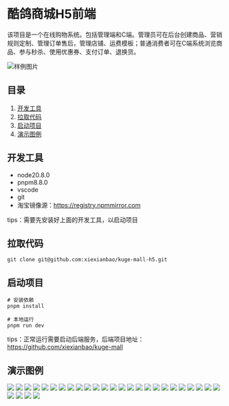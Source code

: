 # 酷鸽商城H5前端

该项目是一个在线购物系统。包括管理端和C端。管理员可在后台创建商品、营销规则定制、管理订单售后，管理店铺、运费模板；普通消费者可在C端系统浏览商品、参与秒杀、使用优惠券、支付订单、退换货。

![样例图片](/document/img/合集.jpg "样例图片")

## 目录
1. [开发工具](#开发工具)
1. [拉取代码](#拉取代码)
1. [启动项目](#启动项目)
1. [演示图例](#演示图例)

## 开发工具
* node20.8.0
* pnpm8.8.0
* vscode
* git
* 淘宝镜像源：https://registry.npmmirror.com

tips：需要先安装好上面的开发工具，以启动项目


## 拉取代码
```shell
git clone git@github.com:xiexianbao/kuge-mall-h5.git
```

## 启动项目
```shell
# 安装依赖
pnpm install

# 本地运行
pnpm run dev
```
tips：正常运行需要启动后端服务，后端项目地址：https://github.com/xiexianbao/kuge-mall


## 演示图例
<div>
  <img src="/document/img/首页.png" />
  <img src="/document/img/分类.png" />
  <img src="/document/img/购物车.png" />
  <img src="/document/img/我的.png" />
  <img src="/document/img/搜索结果.png" />
  <img src="/document/img/营销活动.png" />
  <img src="/document/img/秒杀活动.png" />
  <img src="/document/img/商品详情.png" />
  <img src="/document/img/确认订单.png" />
  <img src="/document/img/选择地址.png" />
  <img src="/document/img/支付.png" />
  <img src="/document/img/支付二维码.png" />
  <img src="/document/img/支付成功.png" />
  <img src="/document/img/订单列表.png" />
  <img src="/document/img/待支付订单.png" />
  <img src="/document/img/待发货订单.png" />
  <img src="/document/img/订单详情.png" />
  <img src="/document/img/申请售后.png" />
  <img src="/document/img/售后列表.png" />
  <img src="/document/img/售后详情.png" />
  <img src="/document/img/地址列表.png" />
  <img src="/document/img/新增收货地址.png" />
  <img src="/document/img/编辑收货地址.png" />
  <img src="/document/img/删除收货地址.png" />
  <img src="/document/img/优惠券列表.png" />
  <img src="/document/img/个人中心.png" />
  <img src="/document/img/修改昵称.png" />
  <img src="/document/img/更换手机号.png" />
  <img src="/document/img/登录.png" />
</div>